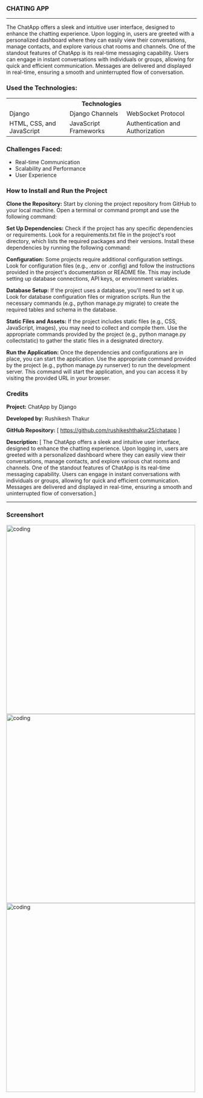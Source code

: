 <h3>CHATING APP</h3> <hr>
<p>The ChatApp offers a sleek and intuitive user interface, designed to enhance the chatting experience. Upon logging in, users are greeted with a personalized dashboard where they can easily view their conversations, manage contacts, and explore various chat rooms and channels.
One of the standout features of ChatApp is its real-time messaging capability. Users can engage in instant conversations with individuals or groups, allowing for quick and efficient communication. Messages are delivered and displayed in real-time, ensuring a smooth and uninterrupted flow of conversation.</p>
<h3>Used the Technologies:</h3>
<table style="width:100%">
  <tr>
    <th colspan="3">Technologies</th>
  </tr>
  <tr>
    <td>Django</td>
    <td>Django Channels</td>
    <td>WebSocket Protocol</td>
    
  </tr>
  <tr>
    <td>HTML, CSS, and JavaScript</td>
    <td>JavaScript Frameworks</td>
    <td>Authentication and Authorization</td>
  </tr>
</table>
<h3>Challenges Faced:</h3>
<ul>
  <li>Real-time Communication</li>
  <li>Scalability and Performance</li>
  <li>User Experience</li>
</ul>
<h3>How to Install and Run the Project</h3>
<p><b>Clone the Repository:</b> Start by cloning the project repository from GitHub to your local machine. Open a terminal or command prompt and use the following command:</p>
<p><b>Set Up Dependencies:</b> Check if the project has any specific dependencies or requirements. Look for a requirements.txt file in the project's root directory, which lists the required packages and their versions. Install these dependencies by running the following command:</p>
<p><b>Configuration:</b> Some projects require additional configuration settings. Look for configuration files (e.g., .env or .config) and follow the instructions provided in the project's documentation or README file. This may include setting up database connections, API keys, or environment variables.</p>
<p><b>Database Setup:</b>  If the project uses a database, you'll need to set it up. Look for database configuration files or migration scripts. Run the necessary commands (e.g., python manage.py migrate) to create the required tables and schema in the database.</p>
<p><b>Static Files and Assets:</b> If the project includes static files (e.g., CSS, JavaScript, images), you may need to collect and compile them. Use the appropriate commands provided by the project (e.g., python manage.py collectstatic) to gather the static files in a designated directory.</p>
<p><b>Run the Application:</b> Once the dependencies and configurations are in place, you can start the application. Use the appropriate command provided by the project (e.g., python manage.py runserver) to run the development server. This command will start the application, and you can access it by visiting the provided URL in your browser.</p>

<h3>Credits</h3>

**Project:** ChatApp by Django

**Developed by:** Rushikesh Thakur

**GitHub Repository:** [ https://github.com/rushikeshthakur25/chatapp ]

**Description:** [ The ChatApp offers a sleek and intuitive user interface, designed to enhance the chatting experience. Upon logging in, users are greeted with a personalized dashboard where they can easily view their conversations, manage contacts, and explore various chat rooms and channels.
One of the standout features of ChatApp is its real-time messaging capability. Users can engage in instant conversations with individuals or groups, allowing for quick and efficient communication. Messages are delivered and displayed in real-time, ensuring a smooth and uninterrupted flow of conversation.]
<hr>

<h3>Screenshort</h3>
<img alt="coding" width="500" src="https://github.com/rushikeshthakur25/chatapp/blob/master/Screenshot%202023-07-04%20192528.png">
<img alt="coding" width="500" src="https://github.com/rushikeshthakur25/chatapp/blob/master/Screenshot%202023-07-04%20192758.png">
<img alt="coding" width="500" src="https://github.com/rushikeshthakur25/chatapp/blob/master/Screenshot%202023-07-04%20192841.png">



